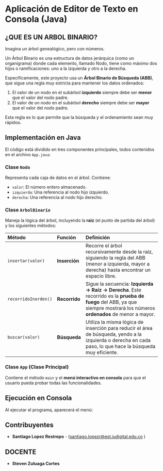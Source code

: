 
# Aplicación de Editor de Texto en Consola (Java)

## ¿QUE ES UN ARBOL BINARIO?
Imagina un árbol genealógico, pero con números.

Un Árbol Binario es una estructura de datos jerárquica (como un organigrama) donde cada elemento, llamado Nodo, tiene como máximo dos hijos o ramificaciones: uno a la izquierda y otro a la derecha.

Específicamente, este proyecto usa un **Árbol Binario de Búsqueda (ABB)**, que sigue una regla muy estricta para mantener los datos ordenados:

1.  El valor de un nodo en el subárbol **izquierdo** siempre debe ser **menor** que el valor del nodo padre.
2.  El valor de un nodo en el subárbol **derecho** siempre debe ser **mayor** que el valor del nodo padre.

Esta regla es lo que permite que la búsqueda y el ordenamiento sean muy rápidos.

## Implementación en Java

El código está dividido en tres componentes principales, todos contenidos en el archivo `App.java`:

### Clase `Nodo`
Representa cada caja de datos en el árbol. Contiene:
* `valor`: El número entero almacenado.
* `izquierda`: Una referencia al nodo hijo izquierdo.
* `derecha`: Una referencia al nodo hijo derecho.

### Clase `ArbolBinario`
Maneja la lógica del árbol, incluyendo la **raíz** (el punto de partida del árbol) y los siguientes métodos:

| Método | Función | Definición |
| :--- | :--- | :--- |
| `insertar(valor)` | **Inserción** | Recorre el árbol recursivamente desde la raíz, siguiendo la regla del ABB (menor a izquierda, mayor a derecha) hasta encontrar un espacio libre. |
| `recorridoInorden()` | **Recorrido** | Sigue la secuencia: **Izquierda → Raíz → Derecha**. Este recorrido es la **prueba de fuego** del ABB, ya que siempre mostrará los números **ordenados** de menor a mayor. |
| `buscar(valor)` | **Búsqueda** | Utiliza la misma lógica de inserción para reducir el área de búsqueda, yendo a la izquierda o derecha en cada paso, lo que hace la búsqueda muy eficiente. |

### Clase `App` (Clase Principal)
Contiene el método `main` y el **menú interactivo en consola** para que el usuario pueda probar todas las funcionalidades.


## Ejecución en Consola

Al ejecutar el programa, aparecerá el menú:



## Contribuyentes
* **Santiago Lopez Restrepo** - (santiago.lopezr@est.iudigital.edu.co )

## DOCENTE

* **Steven Zuluaga Cortes** 
